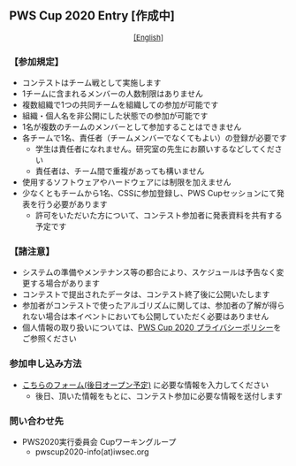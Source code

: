 ## PWS Cup 2020 Entry [作成中]

<div style="text-align: center;">
 <font size="2">
  <a href="./entry_e.html">[English]</a>
 </font>
</div>

### 【参加規定】

- コンテストはチーム戦として実施します
- 1チームに含まれるメンバーの人数制限はありません
- 複数組織で1つの共同チームを組織しての参加が可能です
- 組織・個人名を非公開にした状態での参加が可能です
- 1名が複数のチームのメンバーとして参加することはできません
- 各チームで1名、責任者（チームメンバーでなくてもよい）の登録が必要です
    - 学生は責任者になれません。研究室の先生にお願いするなどしてください
    - 責任者は、チーム間で重複があっても構いません
- 使用するソフトウェアやハードウェアには制限を加えません
- 少なくともチームから1名、CSSに参加登録し、PWS Cupセッションにて発表を行う必要があります
    - 許可をいただいた方について、コンテスト参加者に発表資料を共有する予定です 

### 【諸注意】
- システムの準備やメンテナンス等の都合により、スケジュールは予告なく変更する場合があります
- コンテストで提出されたデータは、コンテスト終了後に公開いたします
- 参加者がコンテストで使ったアルゴリズムに関しては、参加者の了解が得られない場合は本イベントにおいても公開していただく必要はありません 
- 個人情報の取り扱いについては、[PWS Cup 2020 プライバシーポリシー](./privacy_policy.html)をご参照ください


### 参加申し込み方法
- [こちらのフォーム(後日オープン予定)](https://forms.gle/ocyma4UizWmyTjfY9) に必要な情報を入力してください
    - 後日、頂いた情報をもとに、コンテスト参加に必要な情報を送付します

### 問い合わせ先
- PWS2020実行委員会 Cupワーキングループ
    - pwscup2020-info(at)iwsec.org
